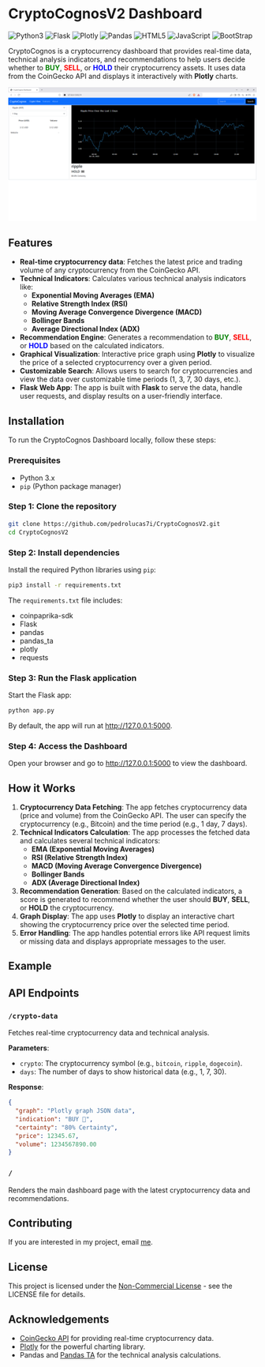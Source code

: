 # CryptoCognosV2 Dashboard
![Python3](https://img.shields.io/badge/Python3-black?logo=python&labelColor=white) ![Flask](https://img.shields.io/badge/Flask-black?logo=flask&logoColor=black&labelColor=white) ![Plotly](https://img.shields.io/badge/Plotly-black?logo=plotly&logoColor=black&labelColor=white) ![Pandas](https://img.shields.io/badge/Pandas-black?logo=pandas&logoColor=black&labelColor=white) ![HTML5](https://img.shields.io/badge/HTML5-black?logo=html5&labelColor=white) ![JavaScript](https://img.shields.io/badge/JavaScript-black?logo=javascript&labelColor=black) ![BootStrap](https://img.shields.io/badge/Bootstrap-black?logo=bootstrap&labelColor=white)



CryptoCognos is a cryptocurrency dashboard that provides real-time data, technical analysis indicators, and recommendations to help users decide whether to **<span style="color:green">BUY</span>**, **<span style="color:red">SELL</span>**, or **<span style="color:blue">HOLD</span>** their cryptocurrency assets. It uses data from the CoinGecko API and displays it interactively with **Plotly** charts.

![Screenshoot](./screenshoots/FirstPage-Ripple.png)

## Features

- **Real-time cryptocurrency data**: Fetches the latest price and trading volume of any cryptocurrency from the CoinGecko API.
- **Technical Indicators**: Calculates various technical analysis indicators like:
  - **Exponential Moving Averages (EMA)**
  - **Relative Strength Index (RSI)**
  - **Moving Average Convergence Divergence (MACD)**
  - **Bollinger Bands**
  - **Average Directional Index (ADX)**
- **Recommendation Engine**: Generates a recommendation to **<span style="color:green">BUY</span>**, **<span style="color:red">SELL</span>**, or **<span style="color:blue">HOLD</span>** based on the calculated indicators.
- **Graphical Visualization**: Interactive price graph using **Plotly** to visualize the price of a selected cryptocurrency over a given period.
- **Customizable Search**: Allows users to search for cryptocurrencies and view the data over customizable time periods (1, 3, 7, 30 days, etc.).
- **Flask Web App**: The app is built with **Flask** to serve the data, handle user requests, and display results on a user-friendly interface.

## Installation

To run the CryptoCognos Dashboard locally, follow these steps:

### Prerequisites
- Python 3.x
- `pip` (Python package manager)

### Step 1: Clone the repository

```bash
git clone https://github.com/pedrolucas7i/CryptoCognosV2.git
cd CryptoCognosV2
```

### Step 2: Install dependencies

Install the required Python libraries using `pip`:

```bash
pip3 install -r requirements.txt
```

The `requirements.txt` file includes:

-   coinpaprika-sdk
-   Flask
-   pandas
-   pandas_ta
-   plotly
-   requests

### Step 3: Run the Flask application

Start the Flask app:

```bash
python app.py
```

By default, the app will run at http://127.0.0.1:5000.

### Step 4: Access the Dashboard

Open your browser and go to http://127.0.0.1:5000 to view the dashboard.

How it Works
------------

1.  **Cryptocurrency Data Fetching**: The app fetches cryptocurrency data (price and volume) from the CoinGecko API. The user can specify the cryptocurrency (e.g., Bitcoin) and the time period (e.g., 1 day, 7 days).
2.  **Technical Indicators Calculation**: The app processes the fetched data and calculates several technical indicators:
    -   **EMA (Exponential Moving Averages)**
    -   **RSI (Relative Strength Index)**
    -   **MACD (Moving Average Convergence Divergence)**
    -   **Bollinger Bands**
    -   **ADX (Average Directional Index)**
3.  **Recommendation Generation**: Based on the calculated indicators, a score is generated to recommend whether the user should **BUY**, **SELL**, or **HOLD** the cryptocurrency.
4.  **Graph Display**: The app uses **Plotly** to display an interactive chart showing the cryptocurrency price over the selected time period.
5.  **Error Handling**: The app handles potential errors like API request limits or missing data and displays appropriate messages to the user.

Example
-------

API Endpoints
-------------

### `/crypto-data`

Fetches real-time cryptocurrency data and technical analysis.

**Parameters**:

-   `crypto`: The cryptocurrency symbol (e.g., `bitcoin`, `ripple`, `dogecoin`).
-   `days`: The number of days to show historical data (e.g., 1, 7, 30).

**Response**:

```json
{
  "graph": "Plotly graph JSON data",
  "indication": "BUY 🚀",
  "certainty": "80% Certainty",
  "price": 12345.67,
  "volume": 1234567890.00
}
```

### `/`

Renders the main dashboard page with the latest cryptocurrency data and recommendations.

Contributing
------------

If you are interested in my project, email [me](mailto:pedrolucas.core7i@gmail.com).

License
-------

This project is licensed under the [Non-Commercial License](./LICENSE) - see the LICENSE file for details.

Acknowledgements
----------------

-   [CoinGecko API](https://www.coingecko.com/) for providing real-time cryptocurrency data.
-   [Plotly](https://plotly.com/) for the powerful charting library.
-   Pandas and [Pandas TA](https://github.com/twopirllc/pandas-ta) for the technical analysis calculations.
